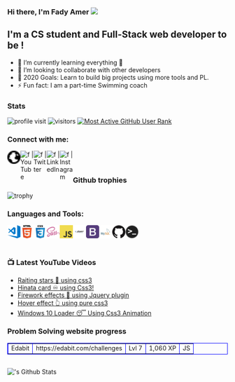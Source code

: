 ### Hi there, I'm Fady Amer <img src="https://media.giphy.com/media/hvRJCLFzcasrR4ia7z/giphy.gif" width="25px">

## I'm a CS student and Full-Stack web developer to be !
- 🌱 I’m currently learning everything 🤣
- 👯 I’m looking to collaborate with other developers
- 🥅 2020 Goals: Learn to build big projects using more tools and PL.
- ⚡ Fun fact: I am a part-time Swimming coach

### Stats 
<div align="left">
   
![profile visit](https://komarev.com/ghpvc/?username=fadyehabamer)
![visitors](https://visitor-badge.laobi.icu/badge?page_id=page.id)
[![Most Active GitHub User Rank](https://endy419y2alipob.m.pipedream.net)](https://commits.top/egypt.html)

</div>

### Connect with me:
[<img align="left" alt="f" width="30px" src="https://raw.githubusercontent.com/iconic/open-iconic/master/svg/globe.svg" />][website]
[<img align="left" alt="f | YouTube" width="30px" src="https://cdn.jsdelivr.net/npm/simple-icons@v3/icons/youtube.svg" />][youtube]
[<img align="left" alt="f | Twitter" width="30px" src="https://cdn.jsdelivr.net/npm/simple-icons@v3/icons/twitter.svg" />][twitter]
[<img align="left" alt="f | LinkedIn" width="30px" src="https://cdn.jsdelivr.net/npm/simple-icons@v3/icons/linkedin.svg" />][linkedin]
[<img align="left" alt="f | Instagram" width="30px" src="https://cdn.jsdelivr.net/npm/simple-icons@v3/icons/instagram.svg" />][instagram]

<br />
<br />


### Github trophies
![trophy](https://github-profile-trophy.vercel.app/?username=fadyehabamer&theme=dark)
<br />

### Languages and Tools:
<!-- start tools and languages -->
<img align="left" alt="Visual Studio Code" width="30px" src="https://raw.githubusercontent.com/github/explore/80688e429a7d4ef2fca1e82350fe8e3517d3494d/topics/visual-studio-code/visual-studio-code.png" />
<img align="left" alt="HTML5" width="30px" src="https://raw.githubusercontent.com/github/explore/80688e429a7d4ef2fca1e82350fe8e3517d3494d/topics/html/html.png" />
<img align="left" alt="CSS3" width="30px" src="https://raw.githubusercontent.com/github/explore/80688e429a7d4ef2fca1e82350fe8e3517d3494d/topics/css/css.png" />
<img align="left" alt="Sass" width="30px" src="https://raw.githubusercontent.com/github/explore/80688e429a7d4ef2fca1e82350fe8e3517d3494d/topics/sass/sass.png" />
<img align="left" alt="JavaScript" width="30px" src="https://raw.githubusercontent.com/github/explore/80688e429a7d4ef2fca1e82350fe8e3517d3494d/topics/javascript/javascript.png" />
<img align="left" alt="jquery" width="30px" src="https://raw.githubusercontent.com/github/explore/80688e429a7d4ef2fca1e82350fe8e3517d3494d/topics/jquery/jquery.png" />
<img align="left" alt="bootstrap" width="30px" src="https://raw.githubusercontent.com/github/explore/80688e429a7d4ef2fca1e82350fe8e3517d3494d/topics/bootstrap/bootstrap.png" />
<img align="left" alt="MySQL" width="30px" src="https://raw.githubusercontent.com/github/explore/80688e429a7d4ef2fca1e82350fe8e3517d3494d/topics/mysql/mysql.png" />
<img align="left" alt="GitHub" width="30px" src="https://raw.githubusercontent.com/github/explore/78df643247d429f6cc873026c0622819ad797942/topics/github/github.png" />
<img align="left" alt="HTML5" width="30px" src="https://raw.githubusercontent.com/github/explore/80688e429a7d4ef2fca1e82350fe8e3517d3494d/topics/terminal/terminal.png" />
<!-- start tools and languages -->
<br />
<br />
<br />

### 📺 Latest YouTube Videos
<!-- YOUTUBE:START -->
- [Raiting stars 🌟 using css3](https://www.youtube.com/watch?v=R8qjI4bqCLQ&t=3s)
- [Hinata card ♾️ using Css3!](https://www.youtube.com/watch?v=KJCMXjVpsG0&t=397s)
- [Firework effects 🎇 using Jquery plugin](https://www.youtube.com/watch?v=cqfYSoXj_UQ)
- [Hover effect 👆 using pure css3](https://www.youtube.com/watch?v=S2XvcUWyKWQ&t=18s)
- [Windows 10 Loader 😴 Using Css3 Animation](https://www.youtube.com/watch?v=zmYSQGYb0eM)
<!-- YOUTUBE:END -->



### Problem Solving website progress
<!-- start problem solving -->
<table border = "1" bordercolor = "blue">
   <tr>
    <td>Edabit</td>
    <td>https://edabit.com/challenges</td>
    <td>Lvl 7</td>
    <td>1,060 XP</td>
    <td>JS</td>
  </tr>  
</table>
<!-- end problem solving -->

<br />


<img align="left" alt="'s Github Stats" src="https://github-readme-stats.vercel.app/api?username=fadyehabamer&show_icons=true&hide_border=true" />

[website]:   https://fady-amer.netlify.app/?fbclid=IwAR0YoDOni8mB5Fi3BoPSOdBRwfQueaN8QZL71CcclguDAU93ccBOxMEI92I
[twitter]:   https://twitter.com/fadyehabamer
[youtube]:   https://www.youtube.com/channel/UCgTxQ_Im4hFWgPM4Qgq6KzA?view_as=subscriber
[instagram]: https://www.instagram.com/fadyehabamer00/
[linkedin]:  https://www.linkedin.com/in/fady-amer/
